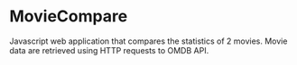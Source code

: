 # MovieCompare
Javascript web application that compares the statistics of 2 movies. Movie data are retrieved using HTTP requests to OMDB API.

